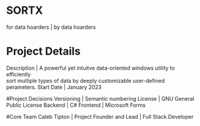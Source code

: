 # SORTX
for data hoarders | by data hoarders

# Project Details
Description | A powerful yet intuitve data-oriented windows utility to efficiently  
              sort multiple types of data by deeply customizable user-defined perameters.
Start Date  | January 2023

#Project Decisions 
Versioning | Semantic numbering
License    | GNU General Public License
Backend    | C#
Frontend   | Microsoft Forms

#Core Team
Caleb Tipton | Project Founder and Lead | Full Stack Developer

